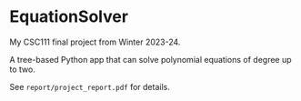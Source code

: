 # EquationSolver
My CSC111 final project from Winter 2023-24.

A tree-based Python app that can solve polynomial equations of degree up to two.

See `report/project_report.pdf` for details.
